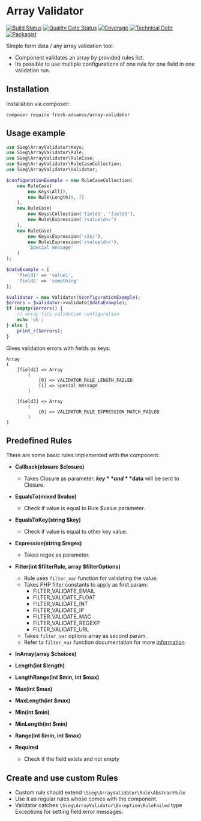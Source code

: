 # Array Validator

[![Build Status](https://travis-ci.com/Fresh-Advance/array-validator.svg?branch=master)](https://travis-ci.com/Fresh-Advance/array-validator)
[![Quality Gate Status](https://sonarcloud.io/api/project_badges/measure?project=Fresh-Advance_array-validator&metric=alert_status)](https://sonarcloud.io/dashboard?id=Fresh-Advance_array-validator)
[![Coverage](https://sonarcloud.io/api/project_badges/measure?project=Fresh-Advance_array-validator&metric=coverage)](https://sonarcloud.io/dashboard?id=Fresh-Advance_array-validator)
[![Technical Debt](https://sonarcloud.io/api/project_badges/measure?project=Fresh-Advance_array-validator&metric=sqale_index)](https://sonarcloud.io/dashboard?id=Fresh-Advance_array-validator)
[![Packagist](https://img.shields.io/packagist/v/fresh-advance/array-validator.svg)](https://packagist.org/packages/fresh-advance/array-validator)

Simple form data / any array validation tool.

* Component validates an array by provided rules list. 
* Its possible to use multiple configurations of one rule for one field in one validation run.

## Installation

Installation via composer:

```
composer require fresh-advance/array-validator
```

## Usage example

```php
use Sieg\ArrayValidator\Keys;
use Sieg\ArrayValidator\Rule;
use Sieg\ArrayValidator\RuleCase;
use Sieg\ArrayValidator\RuleCaseCollection;
use Sieg\ArrayValidator\Validator;

$configurationExample = new RuleCaseCollection(
    new RuleCase(
        new Keys\All(),
        new Rule\Length(5, 7)
    ),
    new RuleCase(
        new Keys\Collection('field1', 'field3'),
        new Rule\Expression('/value\d+/')
    ),
    new RuleCase(
        new Keys\Expression('/2$/'),
        new Rule\Expression('/value\d+/'),
        'Special message'
    )
);

$dataExample = [
    'field1' => 'value1',
    'field2' => 'something'
];

$validator = new Validator($configurationExample);
$errors = $validator->validate($dataExample);
if (empty($errors)) {
    // array fits validation configuration
    echo 'ok';
} else {
    print_r($errors);
}
```

Gives validation errors with fields as keys:

```
Array
(
    [field2] => Array
        (
            [0] => VALIDATOR_RULE_LENGTH_FAILED
            [1] => Special message
        )

    [field3] => Array
        (
            [0] => VALIDATOR_RULE_EXPRESSION_MATCH_FAILED
        )
)
```

## Predefined Rules

There are some basic rules implemented with the component:

* **Callback(closure $closure)**
  - Takes Closure as parameter. **$key** and **$data** will be sent to Closure.

* **EqualsTo(mixed $value)**
  - Check if value is equal to Rule $value parameter.

* **EqualsToKey(string $key)**
  - Check if value is equal to other key value.

* **Expression(string $regex)**
  - Takes regex as parameter.

* **Filter(int $filterRule, array $filterOptions)**
  - Rule uses ``filter_var`` function for validating the value.
  - Takes PHP filter constants to apply as first param:
    * FILTER_VALIDATE_EMAIL
    * FILTER_VALIDATE_FLOAT
    * FILTER_VALIDATE_INT
    * FILTER_VALIDATE_IP
    * FILTER_VALIDATE_MAC
    * FILTER_VALIDATE_REGEXP
    * FILTER_VALIDATE_URL
  - Takes ``filter_var`` options array as second param.
  - Refer to ``filter_var`` function documentation for more [information](http://php.net/manual/en/function.filter-var.php)

* **InArray(array $choices)**

* **Length(int $length)**
* **LengthRange(int $min, int $max)**

* **Max(int $max)**
* **MaxLength(int $max)**

* **Min(int $min)**
* **MinLength(int $min)**

* **Range(int $min, int $max)**
* **Required**
  - Check if the field exists and not empty

## Create and use custom Rules

* Custom rule should extend ``\Sieg\ArrayValidator\Rule\AbstractRule``
* Use it as regular rules whose comes with the component.
* Validator catches ``\Sieg\ArrayValidator\Exception\RuleFailed`` type Exceptions for setting field error messages.